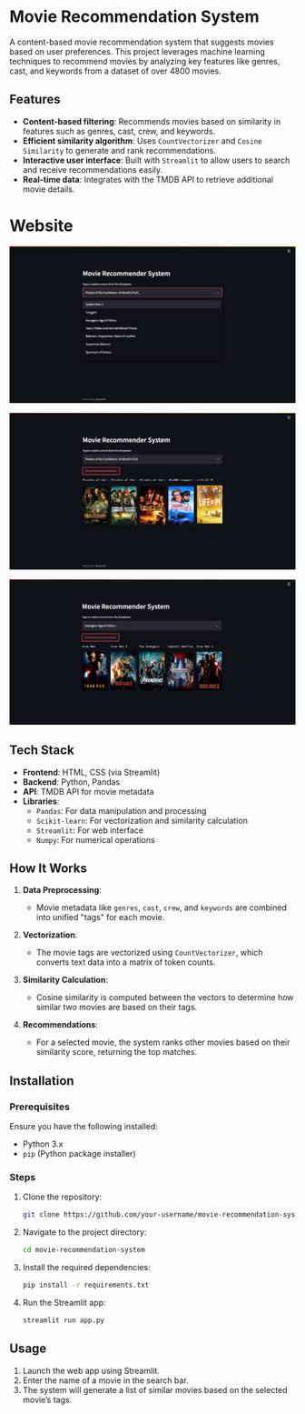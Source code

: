 # Movie Recommendation System

A content-based movie recommendation system that suggests movies based on user preferences. This project leverages machine learning techniques to recommend movies by analyzing key features like genres, cast, and keywords from a dataset of over 4800 movies.

## Features

- **Content-based filtering**: Recommends movies based on similarity in features such as genres, cast, crew, and keywords.
- **Efficient similarity algorithm**: Uses `CountVectorizer` and `Cosine Similarity` to generate and rank recommendations.
- **Interactive user interface**: Built with `Streamlit` to allow users to search and receive recommendations easily.
- **Real-time data**: Integrates with the TMDB API to retrieve additional movie details.

# Website

![screenshot1](https://github.com/khushi-rajput04/Movie-Recommendation-System/blob/main/screenshot1.png)

![screenshot2](https://github.com/khushi-rajput04/Movie-Recommendation-System/blob/main/screenshot2.png)

![screenshot3](https://github.com/khushi-rajput04/Movie-Recommendation-System/blob/main/screenshot3.png)


## Tech Stack

- **Frontend**: HTML, CSS (via Streamlit)
- **Backend**: Python, Pandas
- **API**: TMDB API for movie metadata
- **Libraries**:
  - `Pandas`: For data manipulation and processing
  - `Scikit-learn`: For vectorization and similarity calculation
  - `Streamlit`: For web interface
  - `Numpy`: For numerical operations

## How It Works

1. **Data Preprocessing**:
   - Movie metadata like `genres`, `cast`, `crew`, and `keywords` are combined into unified "tags" for each movie.
   
2. **Vectorization**:
   - The movie tags are vectorized using `CountVectorizer`, which converts text data into a matrix of token counts.

3. **Similarity Calculation**:
   - Cosine similarity is computed between the vectors to determine how similar two movies are based on their tags.

4. **Recommendations**:
   - For a selected movie, the system ranks other movies based on their similarity score, returning the top matches.

## Installation

### Prerequisites

Ensure you have the following installed:

- Python 3.x
- `pip` (Python package installer)

### Steps

1. Clone the repository:
   ```bash
   git clone https://github.com/your-username/movie-recommendation-system.git
   ```

2. Navigate to the project directory:
   ```bash
   cd movie-recommendation-system
   ```

3. Install the required dependencies:
   ```bash
   pip install -r requirements.txt
   ```

4. Run the Streamlit app:
   ```bash
   streamlit run app.py
   ```

## Usage

1. Launch the web app using Streamlit.
2. Enter the name of a movie in the search bar.
3. The system will generate a list of similar movies based on the selected movie’s tags.
